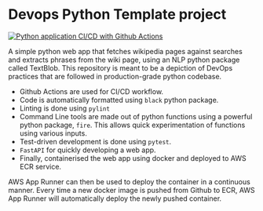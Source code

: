 # Devops Python Template project

[![Python application CI/CD with Github Actions](https://github.com/AbdullahMakhdoom/Devops-python/actions/workflows/cicd_python.yml/badge.svg)](https://github.com/AbdullahMakhdoom/Devops-python/actions/workflows/cicd_python.yml)

  A simple python web app that fetches wikipedia pages against searches and extracts phrases from the wiki page, using an NLP python package called TextBlob. This repository is meant to be a depiction of DevOps practices that are followed in production-grade python codebase. 
  - Github Actions are used for CI/CD workflow.
  - Code is automatically formatted using `black` python package.
  - Linting is done using `pylint`
  - Command Line tools are made out of python functions using a powerful python package, `fire`. This allows quick experimentation of functions using various inputs.
  - Test-driven development is done using `pytest`. 
  - `FastAPI` for quickly developing a web app.
  - Finally, containerised the web app using docker and deployed to AWS ECR service.
  
AWS App Runner can then be used to deploy the container in a continuous manner. Every time a new docker image is pushed from Github to ECR, AWS App Runner will automatically deploy the newly pushed container.
  


